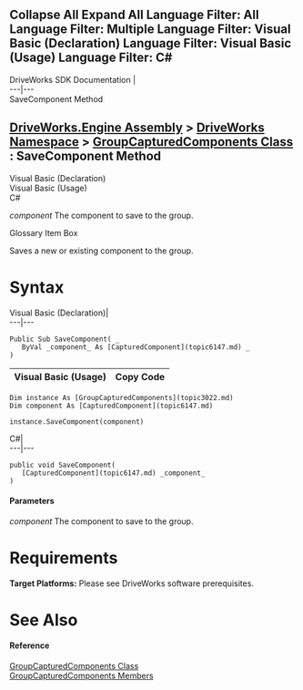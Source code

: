        

 Collapse All Expand All  Language Filter: All  Language Filter: Multiple  Language Filter: Visual Basic (Declaration) Language Filter: Visual Basic (Usage) Language Filter: C#  
---  
DriveWorks SDK Documentation  |   
---|---  
SaveComponent Method   
  
[DriveWorks.Engine Assembly](topic2156.md) > [DriveWorks Namespace](topic2159.md) > [GroupCapturedComponents Class](topic3022.md) : SaveComponent Method  
---  
  
Visual Basic (Declaration)    
Visual Basic (Usage)    
C# 

_component_
    The component to save to the group.

Glossary Item Box

Saves a new or existing component to the group. 

# Syntax

Visual Basic (Declaration)|   
---|---  
      
    
    Public Sub SaveComponent( _
       ByVal _component_ As [CapturedComponent](topic6147.md) _
    )   
  
Visual Basic (Usage)| Copy Code  
---|---  
      
    
    Dim instance As [GroupCapturedComponents](topic3022.md)
    Dim component As [CapturedComponent](topic6147.md)
     
    instance.SaveComponent(component)  
  
C#|   
---|---  
      
    
    public void SaveComponent( 
       [CapturedComponent](topic6147.md) _component_
    )  
  
#### Parameters

 _component_
    The component to save to the group.

# Requirements

**Target Platforms:** Please see DriveWorks software prerequisites.

# See Also

#### Reference

[GroupCapturedComponents Class](topic3022.md)   
[GroupCapturedComponents Members](topic3023.md)


